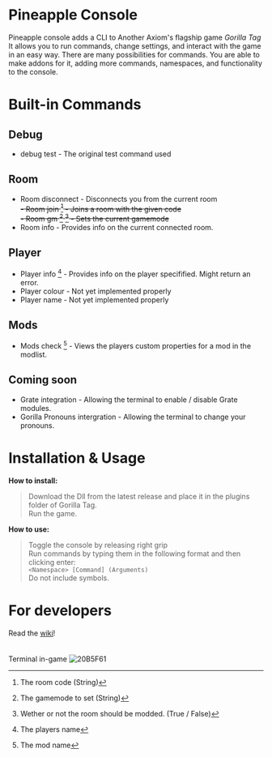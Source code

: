 # Pineapple Console
Pineapple console adds a CLI to Another Axiom's flagship game *Gorilla Tag* <br>
It allows you to run commands, change settings, and interact with the game in an easy way. There are many possibilities for commands.
You are able to make addons for it, adding more commands, namespaces, and functionality to the console.
# Built-in Commands
## Debug
- debug test - The original test command used<br>
## Room
- Room disconnect - Disconnects you from the current room<br>
~~- Room join [^1] - Joins a room with the given code<br>~~
~~- Room gm [^3] [^2] - Sets the current gamemode<br>~~
- Room info - Provides info on the current connected room.<br>
[^1]: The room code (String)
[^2]: Wether or not the room should be modded. (True / False)
[^3]: The gamemode to set (String)
## Player
- Player info [^4] - Provides info on the player specifified. Might return an error.
- Player colour - Not yet implemented properly
- Player name - Not yet implemented properly
[^4]: The players name
## Mods
- Mods check [^5] - Views the players custom properties for a mod in the modlist.
[^5]: The mod name
## Coming soon
- Grate integration - Allowing the terminal to enable / disable Grate modules.
- Gorilla Pronouns intergration - Allowing the terminal to change your pronouns.
# Installation & Usage
**How to install:** <br>
> Download the Dll from the latest release and place it in the plugins folder of Gorilla Tag. <br>
> Run the game. <br>

**How to use:** <br>

> Toggle the console by releasing right grip <br>
> Run commands by typing them in the following format and then clicking enter: <br>
```<Namespace> [Command] (Arguments)``` <br>
Do not include symbols.
# For developers
Read the [wiki](https://github.com/PineappleJohn/PineappleTerminal/wiki)! <br> <br> <br>
Terminal in-game
![20B5F61](https://github.com/user-attachments/assets/9e691447-52d7-4a1d-a6a7-5c434c8b9e7a)
